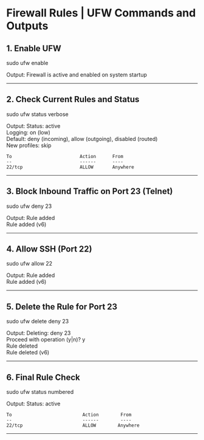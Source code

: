 # Firewall Rules | UFW Commands and Outputs

## 1. Enable UFW

sudo ufw enable

Output:
Firewall is active and enabled on system startup

---

## 2. Check Current Rules and Status

sudo ufw status verbose

Output:
Status: active  
Logging: on (low)  
Default: deny (incoming), allow (outgoing), disabled (routed)  
New profiles: skip  

    To                         Action      From  
    --                         ------      ----  
    22/tcp                     ALLOW       Anywhere

---

## 3. Block Inbound Traffic on Port 23 (Telnet)

sudo ufw deny 23

Output:
Rule added  
Rule added (v6)

---

## 4. Allow SSH (Port 22)

sudo ufw allow 22

Output:
Rule added  
Rule added (v6)

---

## 5. Delete the Rule for Port 23

sudo ufw delete deny 23

Output:
Deleting: deny 23  
Proceed with operation (y|n)? y  
Rule deleted  
Rule deleted (v6)

---

## 6. Final Rule Check

sudo ufw status numbered

Output:
Status: active  

    To                          Action        From  
    --                          ------        ----  
    22/tcp                      ALLOW        Anywhere

---
